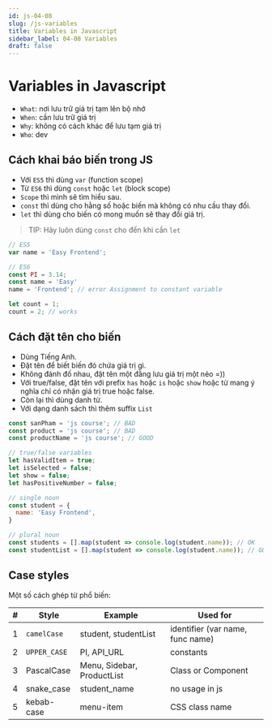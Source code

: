 ```yaml
---
id: js-04-08
slug: /js-variables
title: Variables in Javascript
sidebar_label: 04-08 Variables
draft: false
---
```


# Variables in Javascript

- `What`: nơi lưu trữ giá trị tạm lên bộ nhớ
- `When`: cần lưu trữ giá trị
- `Why`: không có cách khác để lưu tạm giá trị
- `Who`: dev

## Cách khai báo biến trong JS

- Với `ES5` thì dùng `var` (function scope)
- Từ `ES6` thì dùng `const` hoặc `let` (block scope)
- `Scope` thì mình sẽ tìm hiểu sau.
- `const` thì dùng cho hằng số hoặc biến mà không có nhu cầu thay đổi.
- `let` thì dùng cho biến có mong muốn sẽ thay đổi giá trị.

> TIP: Hãy luôn dùng `const` cho đến khi cần `let`

```js
// ES5 
var name = 'Easy Frontend';

// ES6
const PI = 3.14;
const name = 'Easy'
name = 'Frontend'; // error Assignment to constant variable

let count = 1;
count = 2; // works
```



## Cách đặt tên cho biến

- Dùng Tiếng Anh.
- Đặt tên để biết biến đó chứa giá trị gì.
- Không đánh đố nhau, đặt tên một đằng lưu giá trị một nẻo =))
- Với true/false, đặt tên với prefix `has` hoặc `is` hoặc `show` hoặc từ mang ý nghĩa chỉ có nhận giá trị true hoặc false.
- Còn lại thì dùng danh từ.
- Với dạng danh sách thì thêm suffix `List`

```js
const sanPham = 'js course'; // BAD
const product = 'js course'; // BAD
const productName = 'js course'; // GOOD

// true/false variables
let hasValidItem = true;
let isSelected = false;
let show = false;
let hasPositiveNumber = false;

// single noun
const student = {
  name: 'Easy Frontend',
}

// plural noun
const students = [].map(student => console.log(student.name)); // OK
const studentList = [].map(student => console.log(student.name)); // GOOD
```



## Case styles

Một số cách ghép từ phổ biến:

| #   | Style        | Example                    | Used for                         |
| --- | ------------ | -------------------------- | -------------------------------- |
| 1   | `camelCase`  | student, studentList       | identifier (var name, func name) |
| 2   | `UPPER_CASE` | PI, API_URL                | constants                        |
| 3   | PascalCase   | Menu, Sidebar, ProductList | Class or Component               |
| 4   | snake_case   | student_name               | no usage in js                   |
| 5   | kebab-case   | menu-item                  | CSS class name                   |


<DocsJSFooter />